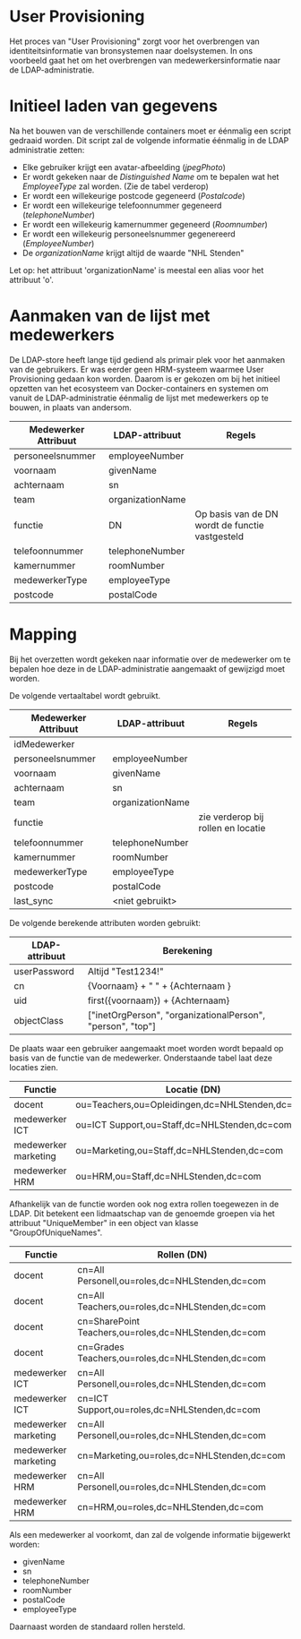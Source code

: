 # User Provisioning

Het proces van "User Provisioning" zorgt voor het overbrengen van identiteitsinformatie van bronsystemen naar
doelsystemen.
In ons voorbeeld gaat het om het overbrengen van medewerkersinformatie naar de LDAP-administratie.

# Initieel laden van gegevens

Na het bouwen van de verschillende containers moet er éénmalig een script gedraaid worden. Dit script zal de volgende
informatie éénmalig in de LDAP administratie zetten:

* Elke gebruiker krijgt een avatar-afbeelding (_jpegPhoto_)
* Er wordt gekeken naar de _Distinguished Name_ om te bepalen wat het _EmployeeType_ zal worden. (Zie de tabel verderop)
* Er wordt een willekeurige postcode gegeneerd (_Postalcode_)
* Er wordt een willekeurige telefoonnummer gegeneerd (_telephoneNumber_)
* Er wordt een willekeurig kamernummer gegeneerd (_Roomnumber_)
* Er wordt een willekeurig personeelsnummer gegenereerd (_EmployeeNumber_)
* De _organizationName_ krijgt altijd de waarde "NHL Stenden"

Let op: het attribuut 'organizationName' is meestal een alias voor het attribuut 'o'. 

# Aanmaken van de lijst met medewerkers

De LDAP-store heeft lange tijd gediend als primair plek voor het aanmaken van de gebruikers. Er was eerder geen
HRM-systeem
waarmee User Provisioning gedaan kon worden. Daarom is er gekozen om bij het initieel opzetten van het ecosysteem van
Docker-containers en systemen om vanuit de LDAP-administratie éénmalig de lijst met medewerkers op te bouwen, in plaats
van andersom.

| Medewerker Attribuut | LDAP-attribuut    | Regels                                          |
|----------------------|-------------------|-------------------------------------------------|
| personeelsnummer     | employeeNumber    |                                                 |
| voornaam             | givenName         |                                                 |
| achternaam           | sn                |                                                 |
| team                 | organizationName  |                                                 |
| functie              | DN                | Op basis van de DN wordt de functie vastgesteld |
| telefoonnummer       | telephoneNumber   |                                                 |
| kamernummer          | roomNumber        |                                                 |
| medewerkerType       | employeeType      |                                                 |
| postcode             | postalCode        |                                                 |

# Mapping

Bij het overzetten wordt gekeken naar informatie over de medewerker om te bepalen hoe deze in de LDAP-administratie
aangemaakt of gewijzigd moet worden.

De volgende vertaaltabel wordt gebruikt.

| Medewerker Attribuut | LDAP-attribuut    | Regels                             |
|----------------------|-------------------|------------------------------------|
| idMedewerker         | <niet gebruikt>   |                                    |
| personeelsnummer     | employeeNumber    |                                    |
| voornaam             | givenName         |                                    |
| achternaam           | sn                |                                    |
| team                 | organizationName  |                                    |
| functie              |                   | zie verderop bij rollen en locatie |
| telefoonnummer       | telephoneNumber   |                                    |
| kamernummer          | roomNumber        |                                    |
| medewerkerType       | employeeType      |                                    |
| postcode             | postalCode        |                                    |
| last_sync            | \<niet gebruikt\> |                                    |

De volgende berekende attributen worden gebruikt:

| LDAP-attribuut | Berekening                                                 | 
|----------------|------------------------------------------------------------|
| userPassword   | Altijd "Test1234!"                                         |
| cn             | {Voornaam} + " " + {Achternaam }                           |
| uid            | first({voornaam}) + {Achternaam}                           |
| objectClass    | ["inetOrgPerson", "organizationalPerson", "person", "top"] | 

De plaats waar een gebruiker aangemaakt moet worden wordt bepaald op basis van de functie van de medewerker.
Onderstaande tabel laat deze locaties zien.

| Functie              | Locatie (DN)                                    | 
|----------------------|-------------------------------------------------|
| docent               | ou=Teachers,ou=Opleidingen,dc=NHLStenden,dc=com |
| medewerker ICT       | ou=ICT Support,ou=Staff,dc=NHLStenden,dc=com    |
| medewerker marketing | ou=Marketing,ou=Staff,dc=NHLStenden,dc=com      | 
| medewerker HRM       | ou=HRM,ou=Staff,dc=NHLStenden,dc=com            |

Afhankelijk van de functie worden ook nog extra rollen toegewezen in de LDAP. Dit betekent een lidmaatschap
van de genoemde groepen via het attribuut "UniqueMember" in een object van klasse "GroupOfUniqueNames".

| Functie              | Rollen (DN)                                          | 
|----------------------|------------------------------------------------------|
| docent               | cn=All Personell,ou=roles,dc=NHLStenden,dc=com       |       
| docent               | cn=All Teachers,ou=roles,dc=NHLStenden,dc=com        |        
| docent               | cn=SharePoint Teachers,ou=roles,dc=NHLStenden,dc=com | 
| docent               | cn=Grades Teachers,ou=roles,dc=NHLStenden,dc=com     |      
| medewerker ICT       | cn=All Personell,ou=roles,dc=NHLStenden,dc=com       |       
| medewerker ICT       | cn=ICT Support,ou=roles,dc=NHLStenden,dc=com         |          
| medewerker marketing | cn=All Personell,ou=roles,dc=NHLStenden,dc=com       |
| medewerker marketing | cn=Marketing,ou=roles,dc=NHLStenden,dc=com           |            
| medewerker HRM       | cn=All Personell,ou=roles,dc=NHLStenden,dc=com       |       
| medewerker HRM       | cn=HRM,ou=roles,dc=NHLStenden,dc=com                 |                 

Als een medewerker al voorkomt, dan zal de volgende informatie bijgewerkt worden:

* givenName
* sn
* telephoneNumber
* roomNumber
* postalCode
* employeeType

Daarnaast worden de standaard rollen hersteld. 